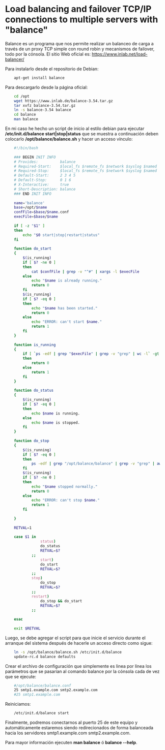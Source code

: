 # Load balancing and failover TCP/IP connections to multiple servers with "balance"

Balance es un programa que nos permite realizar un balanceo de carga a través de un proxy TCP simple con round robin y mecanismos de failover, todo por la cónsola. El sitio Web oficial es: <https://www.inlab.net/load-balancer/>

Para instalarlo desde el repositorio de Debian: 

```bash
    apt-get install balance
```

Para descargarlo desde la página oficial: 

```bash
    cd /opt
    wget https://www.inlab.de/balance-3.54.tar.gz
    tar xvfz balance-3.54.tar.gz
    ln -s balance-3.54 balance
    cd balance
    man balance
```

En mi caso he hecho un script de inicio al estilo debian para ejecutar **/etc/init.d/balance start|stop|status** que se muestra a continuación deben colocarlo **/opt/balance/balance.sh** y hacer un acceso vínculo:

```bash
    #!/bin/bash
    
    ### BEGIN INIT INFO
    # Provides:          balance
    # Required-Start:    $local_fs $remote_fs $network $syslog $named
    # Required-Stop:     $local_fs $remote_fs $network $syslog $named
    # Default-Start:     2 3 4 5
    # Default-Stop:      0 1 6
    # X-Interactive:     true
    # Short-Description: balance
    ### END INIT INFO
    
    name='balance'
    base=/opt/$name
    confFile=$base/$name.conf
    execFile=$base/$name
    
    if [ -z "$1" ]
    then
    	echo "$0 start|stop|restart|status"
    fi
    
    function do_start
    {
    	$(is_running)
    	if [ $? -ne 0 ]
    	then
    		cat $confFile | grep -v "^#" | xargs -l $execFile
    	else
    		echo "$name is already running."
    		return 0
    	fi
    	$(is_running)
    	if [ $? -eq 0 ]
    	then 
    		echo "$name has been started."
    		return 0
    	else
    		echo "ERROR: can't start $name."
    		return 1
    	fi
    }
    
    function is_running
    {
    	if [ `ps -edf | grep "$execFile" | grep -v "grep" | wc -l` -gt 0 ]
    	then
    		return 0
    	else
    		return 1
    	fi
    }
    
    function do_status
    {
    	$(is_running)
    	if [ $? -eq 0 ]
    	then
    		echo $name is running.
    	else
    		echo $name is stopped.
    	fi
    }
    
    function do_stop
    {
    	$(is_running)
    	if [ $? -eq 0 ]
    	then
    		ps -edf | grep "/opt/balance/balance" | grep -v "grep" | awk '{print $2}' | xargs kill -9
    	fi
    	$(is_running)
    	if [ $? -ne 0 ]
    	then 
    		echo "$name stopped normally."
    		return 0
    	else
    		echo "ERROR: can't stop $name."
    		return 1
    	fi
    
    }
    
    RETVAL=1
    
    case $1 in
    	        status)
    			do_status
    			RETVAL=$?
    		;;
    	        start)
    			do_start
    			RETVAL=$?
    		;;
    		stop)
    			do_stop
    			RETVAL=$?
    		;;
    		restart)
    			do_stop && do_start
    			RETVAL=$?
    		;;	
    	
    esac
    
    exit $RETVAL
```

Luego, se debe agregar el script para que inicie el servicio durante el arranque del sistema después de hacerle un acceso directo como sigue: 

```bash
    ln -s /opt/balance/balance.sh /etc/init.d/balance
    update-rc.d balance defaults
```

Crear el archivo de configuración que simplemente es linea por línea los parámetros que se pasarían al comando balance por la cónsola cada de vez que se ejecute: 

```bash
    #/opt/balance/balance.conf
    25 smtp1.example.com smtp2.example.com
    #25 smtp1.example.com
```

Reiniciamos:

```bash
    /etc/init.d/balance start
```

Finalmente, podremos conectarnos al puerto 25 de este equipo y automáticamente estaremos siendo redirecionados de forma balanceada hacia los servidores smtp1.example.com smtp2.example.com.

Para mayor información ejecuten **man balance** ó **balance --help**.
